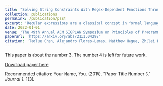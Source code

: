 ```yaml
---
title: "Solving String Constraints With Regex-Dependent Functions Through Transducers With Priorities And Variables"
collection: publications
permalink: /publication/psst
excerpt: 'Regular expressions are a classical concept in formal language theory. Regular expressions in programming languages (RegEx) such as JavaScript, feature non-standard semantics of operators (e.g. greedy/lazy Kleene star), as well as additional features such as capturing groups and references. While symbolic execution of programs containing RegExes appeals to string solvers natively supporting important features of RegEx, such a string solver is hitherto missing. In this paper, we propose the first string theory and string solver that natively provides such support. The key idea of our string solver is to introduce a new automata model, called prioritized streaming string transducers (PSST), to formalize the semantics of RegEx-dependent string functions. PSSTs combine priorities, which have previously been introduced in prioritized finite-state automata to capture greedy/lazy semantics, with string variables as in streaming string transducers to model capturing groups. We validate the consistency of the formal semantics with the actual JavaScript semantics by extensive experiments. Furthermore, to solve the string constraints, we show that PSSTs enjoy nice closure and algorithmic properties, in particular, the regularity-preserving property (i.e., pre-images of regular constraints under PSSTs are regular), and introduce a sound sequent calculus that exploits these properties and performs propagation of regular constraints by means of taking post-images or pre-images. Although the satisfiability of the string constraint language is generally undecidable, we show that our approach is complete for the so-called straightline fragment. We evaluate the performance of our string solver on over 195 000 string constraints generated from an open-source RegEx library. The experimental results show the efficacy of our approach, drastically improving the existing methods (via symbolic execution) in both precision and efficiency'
date: 2022-01-01
venue: 'The 49th Annual ACM SIGPLAN Symposium on Principles of Programming Languages (POPL)'
paperurl: 'https://arxiv.org/abs/2111.04298'
citation: 'Taolue Chen, Alejandro Flores-Lamas, Matthew Hague, Zhilei Han, Denghang Hu, Shuanglong Kan, Anthony W. Lin, Philipp Rümmer, and Zhilin Wu. 2018. Solving String Constraints With Regex-Dependent Functions Through Transducers With Priorities And Variables (Technical Report). Proc. ACM Program. Lang. 1, POPL, Article 1 (January 2018), 44 pages.'
---
```

This paper is about the number 3. The number 4 is left for future work.

[Download paper here](http://academicpages.github.io/files/paper3.pdf)

Recommended citation: Your Name, You. (2015). "Paper Title Number 3." <i>Journal 1</i>. 1(3).
